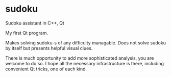 # sudoku
Sudoku assistant in C++, Qt

My first Qt program.

Makes solving sudoku-s of any difficulty managable.
Does not solve sudoku by itself but presents helpful visual clues.

There is much opportunity to add more sophisticated analysis,
you are welcome to do so. I hope all the necessary infrastructure is there,
including convenient Qt tricks, one of each kind.

